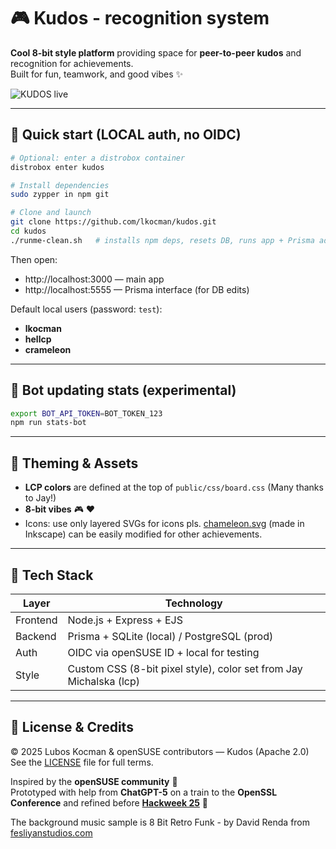 # 🎮 Kudos - recognition system

**Cool 8-bit style platform** providing space for **peer-to-peer kudos** and recognition for achievements.  
Built for fun, teamwork, and good vibes ✨

![KUDOS live](https://github.com/user-attachments/assets/6fce7e47-03af-49fa-9402-0b89a4a2b199)

---

## 🚀 Quick start (LOCAL auth, no OIDC)

```bash
# Optional: enter a distrobox container
distrobox enter kudos

# Install dependencies
sudo zypper in npm git

# Clone and launch
git clone https://github.com/lkocman/kudos.git
cd kudos
./runme-clean.sh   # installs npm deps, resets DB, runs app + Prisma admin
```

Then open:

- http://localhost:3000 — main app  
- http://localhost:5555 — Prisma interface (for DB edits)

Default local users (password: `test`):

- **lkocman**
- **hellcp**
- **crameleon**

---

## 🤖 Bot updating stats (experimental)

```bash
export BOT_API_TOKEN=BOT_TOKEN_123
npm run stats-bot
```

---

## 🎨 Theming & Assets

- **LCP colors** are defined at the top of `public/css/board.css` (Many thanks to Jay!)
- **8-bit vibes** 🎮 ❤️
- Icons: use only layered SVGs for icons pls. [chameleon.svg](https://github.com/lkocman/kudos/blob/main/public/achievements/chameleon.svg)
 (made in Inkscape) can be easily modified for other achievements.
---

## 🧠 Tech Stack

| Layer | Technology |
|-------|-------------|
| Frontend | Node.js + Express + EJS |
| Backend | Prisma + SQLite (local) / PostgreSQL (prod) |
| Auth | OIDC via openSUSE ID + local for testing |
| Style | Custom CSS (8-bit pixel style), color set from Jay Michalska (lcp) |

---

## 💚 License & Credits

© 2025 Lubos Kocman & openSUSE contributors — Kudos (Apache 2.0)  
See the [LICENSE](./LICENSE) file for full terms.

Inspired by the **openSUSE community** 🦎  
Prototyped with help from **ChatGPT-5** on a train to the **OpenSSL Conference** and refined before [**Hackweek 25**](https://hackweek.opensuse.org/25/projects/kudos-aka-opensuse-recognition-platform) 🚀

The background music sample is 8 Bit Retro Funk - by David Renda from [fesliyanstudios.com](https://www.fesliyanstudios.com/royalty-free-music/downloads-c/8-bit-music/6)
